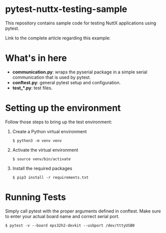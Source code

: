 # pytest-nuttx-testing-sample
This repository contains sample code for testing NuttX applications using pytest.

Link to the complete article regarding this example:

# What's in here

- **communication.py**: wraps the pyserial package in a simple serial communication that is used by pytest.
- **conftest.py**: general pytest setup and configuration.
- **test_\*.py**: test files.

# Setting up the environment
Follow those steps to bring up the test environment:

1. Create a Python virtual environment
    
    `$ python3 -m venv venv`
2. Activate the virtual environment

    `$ source venv/bin/activate`
3. Install the required packages

    `$ pip3 install -r requirements.txt`

# Running Tests

Simply call pytest with the proper arguments defined in conftest. Make sure to enter your actual board name and correct serial port.

```$ pytest -v --board eps32h2-devkit --usbport /dev/tttyUSB0```
